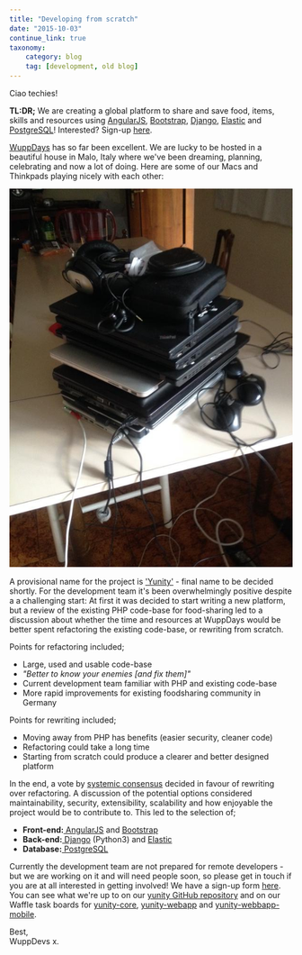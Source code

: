 ```yaml
---
title: "Developing from scratch"
date: "2015-10-03"
continue_link: true
taxonomy:
    category: blog
    tag: [development, old blog]
---
```

    

Ciao techies!

**TL:DR;** We are creating a global platform to share and save food, items, skills and resources using [AngularJS](https://angularjs.org/), [Bootstrap](http://getbootstrap.com/), [Django](https://www.djangoproject.com/),  [Elastic](https://www.elastic.co/) and [PostgreSQL](http://www.postgresql.org/)! Interested? Sign-up [here](http://project.yunity.org/join-the-team).

[WuppDays](http://wuppdays.foodsharing.de/) has so far been excellent. We are lucky to be hosted in a beautiful house in Malo, Italy where we've been dreaming, planning, celebrating and now a lot of doing. Here are some of our Macs and Thinkpads playing nicely with each other:

![](MALO_laptops.jpg)
    
A provisional name for the project is ['Yunity'](http://www.yunity.org/) - final name to be decided shortly. For the development team it's been overwhelmingly positive despite a a challenging start: At first it was decided to start writing a new platform, but a review of the existing PHP code-base for food-sharing led to a discussion about whether the time and resources at WuppDays would be better spent refactoring the existing code-base, or rewriting from scratch.

Points for refactoring included;
<ul> 
    <li>Large, used and usable code-base </li>
    <li><i>"Better to know your enemies [and fix them]"</i></li>
    <li>Current development team familiar with PHP and existing code-base</li>
    <li>More rapid improvements for existing foodsharing community in Germany</li>
</ul>
    
Points for rewriting included;
<ul>
    <li>Moving away from PHP has benefits (easier security, cleaner code)</li>
    <li>Refactoring could take a long time</li>
    <li>Starting from scratch could produce a clearer and better designed platform</li>
</ul>
    
In the end, a vote by [systemic consensus](http://systemicconsensus.blogspot.it/) decided in favour of rewriting over refactoring. A discussion of the potential options considered maintainability, security, extensibility, scalability and how enjoyable the project would be to contribute to. This led to the selection of;

<ul>
    <li><b>Front-end:</b><a href="https://angularjs.org/"> AngularJS</a> and <a href="http://getbootstrap.com/"> Bootstrap</a></li> 
    <li><b>Back-end:</b><a href="https://www.djangoproject.com/"> Django</a> (Python3) and <a href="https://www.elastic.co/"> Elastic</a></li>
    <li><b>Database:</b><a href="http://www.postgresql.org/"> PostgreSQL</a></li>
</ul>

Currently the development team are not prepared for remote developers - but we are working on it and will need people soon, so please get in touch if you are at all interested in getting involved! We have a sign-up form [here](http://wuppdays.foodsharing.de/#signupform). You can see what we're up to on our [yunity GitHub repository](https://github.com/yunity) and on our Waffle task boards for [yunity-core](https://waffle.io/yunity/yunity-core), [yunity-webapp](https://waffle.io/yunity/yunity-webapp) and [yunity-webbapp-mobile](https://waffle.io/yunity/yunity-webapp-mobile).

Best,<br>
WuppDevs x.